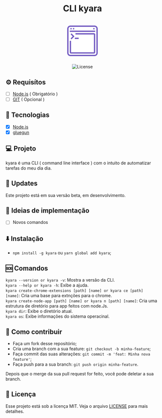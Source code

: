 <h1 align="center">
  CLI kyara
</h1>

<h1 align="center">
  <img alt="Ícone do projeto" title="icon" src=".github/code.svg" width="100px" />
</h1>

<p align="center">
  <img alt="License" src="https://img.shields.io/static/v1?label=license&message=MIT&color=5568f9&labelColor=111116">
</p>

## :gear: Requisítos

- [ ] [Node.js](https://nodejs.org/en/) ( Obrigatório )
- [ ] [GIT](https://git-scm.com/) ( Opcional )

## :rocket: Tecnologias

- [x] [Node.js](https://nodejs.org/en/)
- [x] [gluegun](https://infinitered.github.io/gluegun/#/)

## :computer: Projeto

kyara é uma CLI ( command line interface ) com o intuito de automatizar tarefas do meu dia dia.

## :checkered_flag: Updates

Este projeto está em sua versão beta, em desenvolvimento.

## :bookmark_tabs: Ideias de implementação

- [ ] Novos comandos

## :arrow_down: Instalação

- `npm install -g kyara` ou `yarn global add kyara`;

## :sos: Comandos
`kyara --version or kyara -v`: Mostra a versão da CLI. <br>
`kyara --help or kyara -h`: Exibe a ajuda.<br>
`kyara create-chrome-extensions [path] [name] or kyara ce [path] [name]`: Cria uma base para extnções para o chrome.<br>
`kyara create-node-app [path] [name] or kyara n [path] [name]`: Cria uma estrutura de diretório para app feitos com node.Js.<br>
`kyara dir`: Exibe o diretório atual.<br>
`kyara os`: Exibe informações do sistema operacinal.<br>

## :thinking: Como contribuir

- Faça um fork desse repositório;
- Cria uma branch com a sua feature: `git checkout -b minha-feature`;
- Faça commit das suas alterações: `git commit -m 'feat: Minha nova feature'`;
- Faça push para a sua branch: `git push origin minha-feature`.

Depois que o merge da sua pull request for feito, você pode deletar a sua branch.

## :memo: Licença

Esse projeto está sob a licença MIT. Veja o arquivo [LICENSE](LICENSE.md) para mais detalhes.

